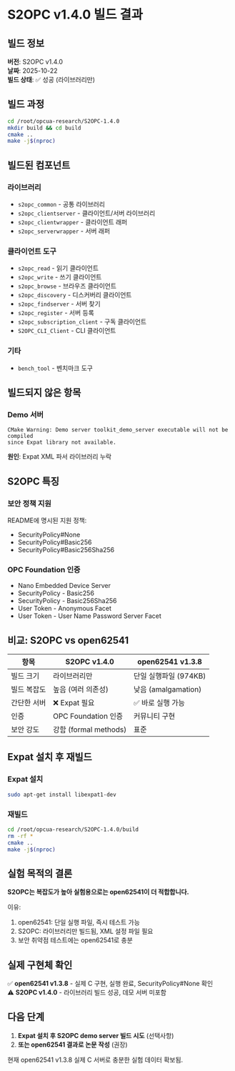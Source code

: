 # S2OPC v1.4.0 빌드 결과

## 빌드 정보

**버전**: S2OPC v1.4.0  
**날짜**: 2025-10-22  
**빌드 상태**: ✅ 성공 (라이브러리만)

## 빌드 과정

```bash
cd /root/opcua-research/S2OPC-1.4.0
mkdir build && cd build
cmake ..
make -j$(nproc)
```

## 빌드된 컴포넌트

### 라이브러리
- `s2opc_common` - 공통 라이브러리
- `s2opc_clientserver` - 클라이언트/서버 라이브러리  
- `s2opc_clientwrapper` - 클라이언트 래퍼
- `s2opc_serverwrapper` - 서버 래퍼

### 클라이언트 도구
- `s2opc_read` - 읽기 클라이언트
- `s2opc_write` - 쓰기 클라이언트
- `s2opc_browse` - 브라우즈 클라이언트
- `s2opc_discovery` - 디스커버리 클라이언트
- `s2opc_findserver` - 서버 찾기
- `s2opc_register` - 서버 등록
- `s2opc_subscription_client` - 구독 클라이언트
- `S2OPC_CLI_Client` - CLI 클라이언트

### 기타
- `bench_tool` - 벤치마크 도구

## 빌드되지 않은 항목

### Demo 서버
```
CMake Warning: Demo server toolkit_demo_server executable will not be compiled 
since Expat library not available.
```

**원인**: Expat XML 파서 라이브러리 누락

## S2OPC 특징

### 보안 정책 지원
README에 명시된 지원 정책:
- SecurityPolicy#None
- SecurityPolicy#Basic256  
- SecurityPolicy#Basic256Sha256

### OPC Foundation 인증
- Nano Embedded Device Server
- SecurityPolicy - Basic256
- SecurityPolicy - Basic256Sha256
- User Token - Anonymous Facet
- User Token - User Name Password Server Facet

## 비교: S2OPC vs open62541

| 항목 | S2OPC v1.4.0 | open62541 v1.3.8 |
|------|-------------|------------------|
| 빌드 크기 | 라이브러리만 | 단일 실행파일 (974KB) |
| 빌드 복잡도 | 높음 (여러 의존성) | 낮음 (amalgamation) |
| 간단한 서버 | ❌ Expat 필요 | ✅ 바로 실행 가능 |
| 인증 | OPC Foundation 인증 | 커뮤니티 구현 |
| 보안 강도 | 강함 (formal methods) | 표준 |

## Expat 설치 후 재빌드

### Expat 설치
```bash
sudo apt-get install libexpat1-dev
```

### 재빌드
```bash
cd /root/opcua-research/S2OPC-1.4.0/build
rm -rf *
cmake ..
make -j$(nproc)
```

## 실험 목적의 결론

**S2OPC는 복잡도가 높아 실험용으로는 open62541이 더 적합합니다.**

이유:
1. open62541: 단일 실행 파일, 즉시 테스트 가능
2. S2OPC: 라이브러리만 빌드됨, XML 설정 파일 필요
3. 보안 취약점 테스트에는 open62541로 충분

## 실제 구현체 확인

✅ **open62541 v1.3.8** - 실제 C 구현, 실행 완료, SecurityPolicy#None 확인  
⚠️ **S2OPC v1.4.0** - 라이브러리 빌드 성공, 데모 서버 미포함

## 다음 단계

1. **Expat 설치 후 S2OPC demo server 빌드 시도** (선택사항)
2. **또는 open62541 결과로 논문 작성** (권장)

현재 open62541 v1.3.8 실제 C 서버로 충분한 실험 데이터 확보됨.

